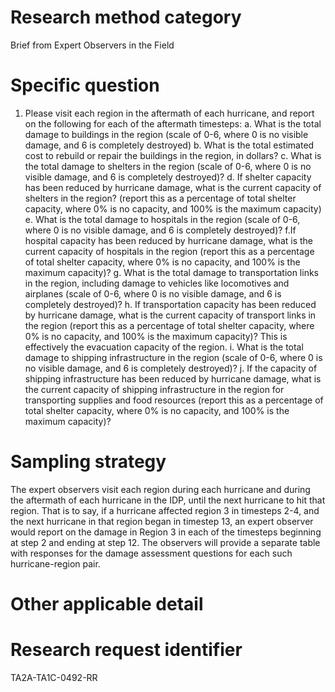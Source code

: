 # Research method category #

Brief from Expert Observers in the Field

# Specific question #

1. Please visit each region in the aftermath of each hurricane, and report on the following for each of the aftermath timesteps:
a. What is the total damage to buildings in the region (scale of 0-6, where 0 is no visible damage, and 6 is completely destroyed)
b. What is the total estimated cost to rebuild or repair the buildings in the region, in dollars?
c. What is the total damage to shelters in the region (scale of 0-6, where 0 is no visible damage, and 6 is completely destroyed)?
d. If shelter capacity has been reduced by hurricane damage, what is the current capacity of shelters in the region? (report this as a percentage of total shelter capacity, where 0% is no capacity, and 100% is the maximum capacity)
e. What is the total damage to hospitals in the region (scale of 0-6, where 0 is no visible damage, and 6 is completely destroyed)?
f.If hospital capacity has been reduced by hurricane damage, what is the current capacity of hospitals in the region (report this as a percentage of total shelter capacity, where 0% is no capacity, and 100% is the maximum capacity)?
g. What is the total damage to transportation links in the region, including damage to vehicles like locomotives and airplanes (scale of 0-6, where 0 is no visible damage, and 6 is completely destroyed)? 
h. If transportation capacity has been reduced by hurricane damage, what is the current capacity of transport links in the region (report this as a percentage of total shelter capacity, where 0% is no capacity, and 100% is the maximum capacity)? This is effectively the evacuation capacity of the region.
i. What is the total damage to shipping infrastructure in the region (scale of 0-6, where 0 is no visible damage, and 6 is completely destroyed)?
j. If the capacity of shipping infrastructure has been reduced by hurricane damage, what is the current capacity of shipping infrastructure in the region for transporting supplies and food resources (report this as a percentage of total shelter capacity, where 0% is no capacity, and 100% is the maximum capacity)?

# Sampling strategy #
The expert observers visit each region during each hurricane and during the aftermath of each hurricane in the IDP, until the next hurricane to hit that region. That is to say, if a hurricane affected region 3 in timesteps 2-4, and the next hurricane in that region began in timestep 13, an expert observer would report on the damage in Region 3 in each of the timesteps beginning at step 2 and ending at step 12. The observers will provide a separate table with responses for the damage assessment questions for each such hurricane-region pair.

# Other applicable detail #


# Research request identifier #
TA2A-TA1C-0492-RR

